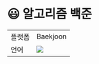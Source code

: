 # 😃 알고리즘 백준

<table>
  <tr>
    <td>플랫폼</td>
    <td>Baekjoon</td>
  </tr>
  <tr>
    <td>언어</td>
    <td><img src="https://img.shields.io/badge/java-FF9E0F?style=for-the-badge&logo=OpenJDK&logoColor=white"></td>
  </tr>
</table>

<br/>
